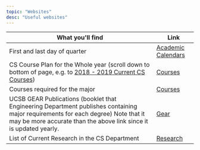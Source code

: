 ```yaml
---
topic: "Websites"
desc: "Useful websites"
---
```


| What you'll find | Link |
|-|-|
| First and last day of quarter  | [Academic Calendars](http://registrar.sa.ucsb.edu/calendars/calendars-deadlines/academic-calendars/academic-calendar-menu) | r, Univ. Holidays |
| CS Course Plan for the Whole year (scroll down to bottom of page, e.g. to [2018 - 2019 Current CS Courses](https://www.cs.ucsb.edu/sites/cs.ucsb.edu/files/f/2018-19_proposed_cs_courses.pdf)) | [Courses](https://www.cs.ucsb.edu/education/courses) | 
| Courses required for the major | [Courses](https://www.cs.ucsb.edu/education/undergrad/bachelor-science) |
| UCSB GEAR Publications (booklet that Engineering Department publishes containing major requirements for each degree) Note that it may be more accurate than the above link since it is updated yearly. | [Gear](https://engineering.ucsb.edu/undergraduate/academic-advising/gear-publications) |
| List of Current Research in the CS Department | [Research](https://www.cs.ucsb.edu/research) |

